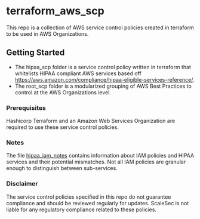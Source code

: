 # terraform_aws_scp

This repo is a collection of AWS service control policies created in terraform to be used in AWS Organizations. 

## Getting Started

- The hipaa_scp folder is a service control policy written in terraform that whitelists HIPAA compliant AWS services based off https://aws.amazon.com/compliance/hipaa-eligible-services-reference/.
- The root_scp folder is a modularized grouping of AWS Best Practices to control at the AWS Organizations level.

### Prerequisites

Hashicorp Terraform and an Amazon Web Services Organization are required to use these service control policies.

### Notes

The file [hipaa_iam_notes](hipaa_scp/hipaa_iam_notes) contains information about IAM policies and HIPAA services and their potential mismatches. Not all IAM policies are granular enough to distinguish between sub-services.

### Disclaimer

The service control policies specified in this repo do not guarantee compliance and should be reviewed regularly for updates. ScaleSec is not liable for any regulatory compliance related to these policies.